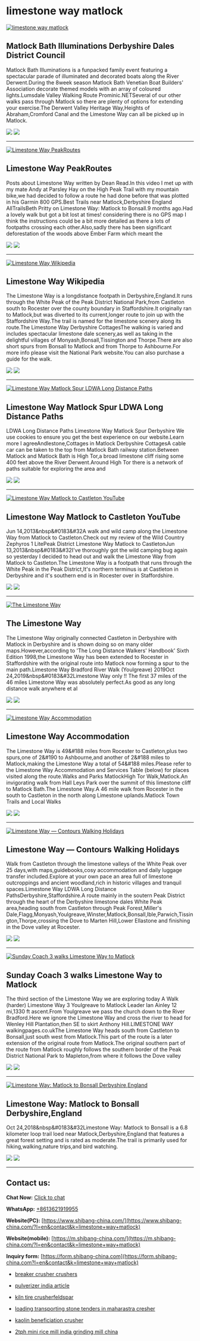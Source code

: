 # limestone way matlock

<a href="https://swt.shibang-china.com/?l=en&img&k=limestone+way+matlock" target="_blank">![limestone way matlock](http://static.shibang-china.com/all-800x300/1051.jpg)</a>

## Matlock Bath Illuminations Derbyshire Dales District Council
Matlock Bath Illuminations is a funpacked family event featuring a spectacular parade of illuminated and decorated boats along the River Derwent.During the 8week season Matlock Bath Venetian Boat Builders' Association decorate themed models with an array of coloured lights.Lumsdale Valley Walking Route Prominic.NETSeveral of our other walks pass through Matlock so there are plenty of options for extending your exercise.The Derwent Valley Heritage Way,Heights of Abraham,Cromford Canal and the Limestone Way can all be picked up in Matlock.


<a href="https://whatsapp.shibangsoft.com/WhatsApp.php" target="_blank" title="WhatsApp">![](http://static.shibang-china.com/icon/whatsapp.png)</a> <a href="https://swt.shibang-china.com/?l=en&icon&k=limestone+way+matlock" target="_blank">![](http://static.shibang-china.com/icon/chat-en.png)</a>

---

<a href="https://swt.shibang-china.com/?l=en&img&k=limestone+way+matlock" target="_blank">![Limestone Way PeakRoutes](http://static.shibang-china.com/all-800x300/86.jpg)</a>

## Limestone Way PeakRoutes
Posts about Limestone Way written by Dean Read.In this video I met up with my mate Andy at Parsley Hay on the High Peak Trail with my mountain bike,we had decided to follow a route he had done before that was plotted in his Garmin 800 GPS.Best Trails near Matlock,Derbyshire England AllTrailsBeth Pritty on Limestone Way: Matlock to Bonsall.9 months ago.Had a lovely walk but got a bit lost at times! considering there is no GPS map I think the instructions could be a bit more detailed as there a lots of footpaths crossing each other.Also,sadly there has been significant deforestation of the woods above Ember Farm which meant the


<a href="https://whatsapp.shibangsoft.com/WhatsApp.php" target="_blank" title="WhatsApp">![](http://static.shibang-china.com/icon/whatsapp.png)</a> <a href="https://swt.shibang-china.com/?l=en&icon&k=limestone+way+matlock" target="_blank">![](http://static.shibang-china.com/icon/chat-en.png)</a>

---

<a href="https://swt.shibang-china.com/?l=en&img&k=limestone+way+matlock" target="_blank">![Limestone Way Wikipedia](http://static.shibang-china.com/all-800x300/1479.jpg)</a>

## Limestone Way Wikipedia
The Limestone Way is a longdistance footpath in Derbyshire,England.It runs through the White Peak of the Peak District National Park,from Castleton south to Rocester over the county boundary in Staffordshire.It originally ran to Matlock,but was diverted to its current,longer route to join up with the Staffordshire Way.The trail is named for the limestone scenery along its route.The Limestone Way Derbyshire CottagesThe walking is varied and includes spectacular limestone dale scenery,as well as taking in the delightful villages of Monyash,Bonsall,Tissington and Thorpe.There are also short spurs from Bonsall to Matlock and from Thorpe to Ashbourne.For more info please visit the National Park website.You can also purchase a guide for the walk.


<a href="https://whatsapp.shibangsoft.com/WhatsApp.php" target="_blank" title="WhatsApp">![](http://static.shibang-china.com/icon/whatsapp.png)</a> <a href="https://swt.shibang-china.com/?l=en&icon&k=limestone+way+matlock" target="_blank">![](http://static.shibang-china.com/icon/chat-en.png)</a>

---

<a href="https://swt.shibang-china.com/?l=en&img&k=limestone+way+matlock" target="_blank">![Limestone Way Matlock Spur LDWA Long Distance Paths](http://static.shibang-china.com/all-800x300/2.jpg)</a>

## Limestone Way Matlock Spur LDWA Long Distance Paths
LDWA Long Distance Paths Limestone Way Matlock Spur Derbyshire We use cookies to ensure you get the best experience on our website.Learn more I agreeAndlestone,Cottages in Matlock Derbyshire CottagesA cable car can be taken to the top from Matlock Bath railway station.Between Matlock and Matlock Bath is High Tor,a broad limestone cliff rising some 400 feet above the River Derwent.Around High Tor there is a network of paths suitable for exploring the area and


<a href="https://whatsapp.shibangsoft.com/WhatsApp.php" target="_blank" title="WhatsApp">![](http://static.shibang-china.com/icon/whatsapp.png)</a> <a href="https://swt.shibang-china.com/?l=en&icon&k=limestone+way+matlock" target="_blank">![](http://static.shibang-china.com/icon/chat-en.png)</a>

---

<a href="https://swt.shibang-china.com/?l=en&img&k=limestone+way+matlock" target="_blank">![Limestone Way Matlock to Castleton YouTube](http://static.shibang-china.com/all-800x300/778.jpg)</a>

## Limestone Way Matlock to Castleton YouTube
Jun 14,2013&nbsp&#0183&#32A walk and wild camp along the Limestone Way from Matlock to Castleton.Check out my review of the Wild Country Zephyros 1 LitePeak District Limestone Way Matlock to CastletonJun 13,2013&nbsp&#0183&#32I've thoroughly got the wild camping bug again so yesterday I decided to head out and walk the Limestone Way from Matlock to Castleton.The Limestone Way is a footpath that runs through the White Peak in the Peak District,It's northern terminus is at Castleton in Derbyshire and it's southern end is in Rocester over in Staffordshire.


<a href="https://whatsapp.shibangsoft.com/WhatsApp.php" target="_blank" title="WhatsApp">![](http://static.shibang-china.com/icon/whatsapp.png)</a> <a href="https://swt.shibang-china.com/?l=en&icon&k=limestone+way+matlock" target="_blank">![](http://static.shibang-china.com/icon/chat-en.png)</a>

---

<a href="https://swt.shibang-china.com/?l=en&img&k=limestone+way+matlock" target="_blank">![The Limestone Way](http://static.shibang-china.com/all-800x300/21.jpg)</a>

## The Limestone Way
The Limestone Way originally connected Castleton in Derbyshire with Matlock in Derbyshire and is shown doing so on many older maps.However,according to 'The Long Distance Walkers' Handbook' Sixth Edition 1998,the Limestone Way has been extended to Rocester in Staffordshire with the original route into Matlock now forming a spur to the main path.Limestone Way Bradford River Walk (Youlgreave) 2019Oct 24,2019&nbsp&#0183&#32Limestone Way only !! The first 37 miles of the 46 miles Limestone Way was absolutely perfect.As good as any long distance walk anywhere et al


<a href="https://whatsapp.shibangsoft.com/WhatsApp.php" target="_blank" title="WhatsApp">![](http://static.shibang-china.com/icon/whatsapp.png)</a> <a href="https://swt.shibang-china.com/?l=en&icon&k=limestone+way+matlock" target="_blank">![](http://static.shibang-china.com/icon/chat-en.png)</a>

---

<a href="https://swt.shibang-china.com/?l=en&img&k=limestone+way+matlock" target="_blank">![Limestone Way Accommodation](http://static.shibang-china.com/all-800x300/1126.jpg)</a>

## Limestone Way Accommodation
The Limestone Way is 49&#188 miles from Rocester to Castleton,plus two spurs,one of 2&#190 to Ashbourne,and another of 2&#188 miles to Matlock,making the Limestone Way a total of 54&#188 miles.Please refer to the Limestone Way Accommodation and Services Table (below) for places visited along the route.Walks and Parks MatlockHigh Tor Walk,Matlock.An invigorating walk from Hall Leys Park over the summit of this limestone cliff to Matlock Bath.The Limestone Way.A 46 mile walk from Rocester in the south to Castleton in the north along Limestone uplands.Matlock Town Trails and Local Walks


<a href="https://whatsapp.shibangsoft.com/WhatsApp.php" target="_blank" title="WhatsApp">![](http://static.shibang-china.com/icon/whatsapp.png)</a> <a href="https://swt.shibang-china.com/?l=en&icon&k=limestone+way+matlock" target="_blank">![](http://static.shibang-china.com/icon/chat-en.png)</a>

---

<a href="https://swt.shibang-china.com/?l=en&img&k=limestone+way+matlock" target="_blank">![Limestone Way — Contours Walking Holidays](http://static.shibang-china.com/all-800x300/750.jpg)</a>

## Limestone Way — Contours Walking Holidays
Walk from Castleton through the limestone valleys of the White Peak over 25 days,with maps,guidebooks,cosy accommodation and daily luggage transfer included.Explore at your own pace an area full of limestone outcroppings and ancient woodland,rich in historic villages and tranquil spaces.Limestone Way LDWA Long Distance PathsDerbyshire,Staffordshire.A route mainly in the soutern Peak District through the heart of the Derbyshire limestone dales White Peak area,heading south from Castleton through Peak Forest,Miller's Dale,Flagg,Monyash,Youlgreave,Winster,Matlock,Bonsall,Ible,Parwich,Tissington,Thorpe,crossing the Dove to Marten Hill,Lower Ellastone and finishing in the Dove valley at Rocester.


<a href="https://whatsapp.shibangsoft.com/WhatsApp.php" target="_blank" title="WhatsApp">![](http://static.shibang-china.com/icon/whatsapp.png)</a> <a href="https://swt.shibang-china.com/?l=en&icon&k=limestone+way+matlock" target="_blank">![](http://static.shibang-china.com/icon/chat-en.png)</a>

---

<a href="https://swt.shibang-china.com/?l=en&img&k=limestone+way+matlock" target="_blank">![Sunday Coach 3 walks Limestone Way to Matlock](http://static.shibang-china.com/all-800x300/321.jpg)</a>

## Sunday Coach 3 walks Limestone Way to Matlock
The third section of the Limestone Way we are exploring today A Walk (harder) Limestone Way 3 Youlgreave to Matlock Leader Ian Ainley 12 mi,1330 ft ascent.From Youlgreave we pass the church down to the River Bradford.Here we ignore the Limestone Way and cross the river to head for Wenley Hill Plantation,then SE to skirt Anthony Hill.LIMESTONE WAY walkingpages.co.ukThe Limestone Way heads south from Castleton to Bonsall,just south west from Matlock.This part of the route is a later extension of the original route from Matlock.The original southern part of the route from Matlock roughly follows the southern border of the Peak District National Park to Mapleton,from where it follows the Dove valley


<a href="https://whatsapp.shibangsoft.com/WhatsApp.php" target="_blank" title="WhatsApp">![](http://static.shibang-china.com/icon/whatsapp.png)</a> <a href="https://swt.shibang-china.com/?l=en&icon&k=limestone+way+matlock" target="_blank">![](http://static.shibang-china.com/icon/chat-en.png)</a>

---

<a href="https://swt.shibang-china.com/?l=en&img&k=limestone+way+matlock" target="_blank">![Limestone Way: Matlock to Bonsall Derbyshire,England](http://static.shibang-china.com/all-800x300/872.jpg)</a>

## Limestone Way: Matlock to Bonsall Derbyshire,England
Oct 24,2018&nbsp&#0183&#32Limestone Way: Matlock to Bonsall is a 6.8 kilometer loop trail loed near Matlock,Derbyshire,England that features a great forest setting and is rated as moderate.The trail is primarily used for hiking,walking,nature trips,and bird watching.

<a href="https://whatsapp.shibangsoft.com/WhatsApp.php" target="_blank" title="WhatsApp">![](http://static.shibang-china.com/icon/whatsapp.png)</a> <a href="https://swt.shibang-china.com/?l=en&icon&k=limestone+way+matlock" target="_blank">![](http://static.shibang-china.com/icon/chat-en.png)</a>

---
## Contact us:

**Chat Now:** [Click to chat](https://swt.shibang-china.com?l=en&contact&k=limestone+way+matlock)

**WhatsApp:**  [+8613621919955](https://whatsapp.shibangsoft.com/WhatsApp.php)

**Website(PC):** [https://www.shibang-china.com/](https://www.shibang-china.com/?l=en&contact&k=limestone+way+matlock)

**Website(mobile):** [https://m.shibang-china.com/](https://m.shibang-china.com/?l=en&contact&k=limestone+way+matlock)

**Inquiry form:** [https://form.shibang-china.com](https://form.shibang-china.com?l=en&contact&k=limestone+way+matlock)

* [breaker crusher crushers](../122/breaker%20crusher%20crushers.md)

* [pulverizer india article](../116/pulverizer%20india%20article.md)

* [kiln tire crusherfeldspar](../125/kiln%20tire%20crusherfeldspar.md)

* [loading transporting stone tenders in maharastra cresher](../117/loading%20transporting%20stone%20tenders%20in%20maharastra%20cresher.md)

* [kaolin beneficiation crusher](../124/kaolin%20beneficiation%20crusher.md)

* [2tph mini rice mill india grinding mill china](../118/2tph%20mini%20rice%20mill%20india%20grinding%20mill%20china.md)